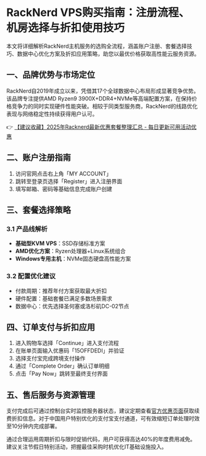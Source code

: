 # RackNerd VPS购买指南：注册流程、机房选择与折扣使用技巧

本文将详细解析RackNerd主机服务的选购全流程，涵盖账户注册、套餐选择技巧、数据中心优化方案及折扣应用策略，助您以最优价格获取高性能云服务资源。

## 一、品牌优势与市场定位
RackNerd自2019年成立以来，凭借其17个全球数据中心布局形成显著竞争优势。该品牌专注提供AMD Ryzen9 3900X+DDR4+NVMe等高端配置方案，在保持价格竞争力的同时实现硬件性能突破。相较于同类型服务商，RackNerd的线路优化表现与网络稳定性持续获得用户认可。

👉 [【建议收藏】2025年Racknerd最新优惠套餐整理汇总 - 每日更新可用活动优惠](https://bit.ly/Rack_Nerd)

## 二、账户注册指南
1. 访问官网点击右上角「MY ACCOUNT」
2. 跳转至登录页选择「Register」进入注册界面
3. 填写邮箱、密码等基础信息完成账户创建

## 三、套餐选择策略
### 3.1 产品线解析
- **基础型KVM VPS**：SSD存储标准方案
- **AMD优化方案**：Ryzen处理器+Linux系统组合
- **Windows专用主机**：NVMe固态硬盘高性能方案

### 3.2 配置优化建议
- 付款周期：推荐年付方案获取最大折扣
- 硬件配置：基础套餐已满足多数场景需求
- 数据中心：优先选择圣何塞或洛杉矶DC-02节点

## 四、订单支付与折扣应用
1. 进入购物车选择「Continue」进入支付流程
2. 在账单页面输入优惠码「15OFFDEDI」并验证
3. 选择支付宝完成跨境支付操作
4. 通过「Complete Order」确认订单明细
5. 点击「Pay Now」跳转至最终支付界面

## 五、售后服务与资源管理
支付完成后可通过控制台实时监控服务器状态，建议定期查看[官方优惠页面](https://bit.ly/Rack_Nerd)获取续费折扣信息。对于中国用户特别优化的支付宝支付通道，可有效缩短订单处理时效至10分钟内完成部署。

通过合理运用周期折扣与限时促销代码，用户可获得高达40%的年度费用减免。建议关注节假日特别活动，把握最佳采购时机优化IT基础设施投入。